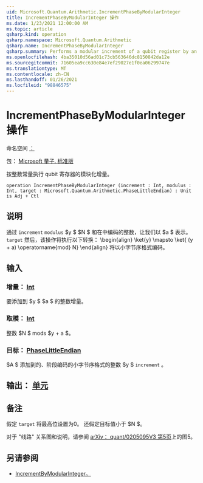 ```yaml
---
uid: Microsoft.Quantum.Arithmetic.IncrementPhaseByModularInteger
title: IncrementPhaseByModularInteger 操作
ms.date: 1/23/2021 12:00:00 AM
ms.topic: article
qsharp.kind: operation
qsharp.namespace: Microsoft.Quantum.Arithmetic
qsharp.name: IncrementPhaseByModularInteger
qsharp.summary: Performs a modular increment of a qubit register by an integer constant.
ms.openlocfilehash: 4ba35010d56ad01c73cb563646dc8150842da12e
ms.sourcegitcommit: 71605ea9cc630e84e7ef29027e1f0ea06299747e
ms.translationtype: MT
ms.contentlocale: zh-CN
ms.lasthandoff: 01/26/2021
ms.locfileid: "98846575"
---
```

# <a name="incrementphasebymodularinteger-operation"></a>IncrementPhaseByModularInteger 操作

命名空间 [：](xref:Microsoft.Quantum.Arithmetic)

包： [Microsoft 量子. 标准版](https://nuget.org/packages/Microsoft.Quantum.Standard)


按整数常量执行 qubit 寄存器的模块化增量。

```qsharp
operation IncrementPhaseByModularInteger (increment : Int, modulus : Int, target : Microsoft.Quantum.Arithmetic.PhaseLittleEndian) : Unit is Adj + Ctl
```


## <a name="description"></a>说明

通过 `increment` `modulus` $y $ $N $ 和在中编码的整数，让我们以 $a $ 表示。 `target`
然后，该操作将执行以下转换： \begin{align} \ket{y} \mapsto \ket{ (y + a) \operatorname{mod} N} \end{align} 将以小字节序格式编码。

## <a name="input"></a>输入

### <a name="increment--int"></a>增量： [Int](xref:microsoft.quantum.lang-ref.int)

要添加到 $y $ $a $ 的整数增量。


### <a name="modulus--int"></a>取模： [Int](xref:microsoft.quantum.lang-ref.int)

整数 $N $ mods $y + a $。


### <a name="target--phaselittleendian"></a>目标： [PhaseLittleEndian](xref:Microsoft.Quantum.Arithmetic.PhaseLittleEndian)

$A $ 添加到的、阶段编码的小字节序格式的整数 $y $ `increment` 。



## <a name="output--unit"></a>输出： [单元](xref:microsoft.quantum.lang-ref.unit)



## <a name="remarks"></a>备注

假定 `target` 将最高位设置为0。
还假定目标值小于 $N $。

对于 "线路" 关系图和说明，请参阅 [arXiv： quant/0205095V3 第5页](https://arxiv.org/pdf/quant-ph/0205095v3.pdf#page=5)上的图5。

## <a name="see-also"></a>另请参阅

- [IncrementByModularInteger。](xref:Microsoft.Quantum.Arithmetic.IncrementByModularInteger)